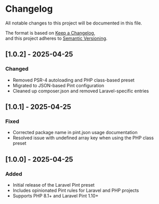 # Changelog

All notable changes to this project will be documented in this file.

The format is based on [Keep a Changelog](https://keepachangelog.com/en/1.1.0/),  
and this project adheres to [Semantic Versioning](https://semver.org/spec/v2.0.0.html).

## [1.0.2] - 2025-04-25

### Changed

- Removed PSR-4 autoloading and PHP class-based preset
- Migrated to JSON-based Pint configuration
- Cleaned up composer.json and removed Laravel-specific entries

## [1.0.1] - 2025-04-25

### Fixed

- Corrected package name in pint.json usage documentation
- Resolved issue with undefined array key when using the PHP class preset

## [1.0.0] - 2025-04-25

### Added

- Initial release of the Laravel Pint preset
- Includes opinionated Pint rules for Laravel and PHP projects
- Supports PHP 8.1+ and Laravel Pint 1.10+
